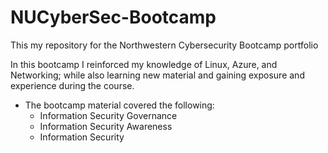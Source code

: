 # NUCyberSec-Bootcamp
This my repository for the Northwestern Cybersecurity Bootcamp portfolio

In this bootcamp I reinforced my knowledge of Linux, Azure, and Networking; while also learning new material and gaining exposure and experience during the course.
* The bootcamp material covered the following:
  * Information Security Governance
  * Information Security Awareness
  * Information Security 
